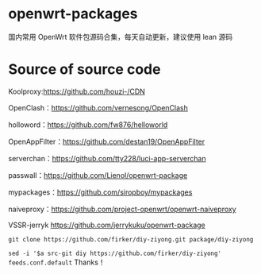 # openwrt-packages
国内常用 OpenWrt 软件包源码合集，每天自动更新，建议使用 lean 源码

# Source of source code

Koolproxy:https://github.com/houzi-/CDN

OpenClash：https://github.com/vernesong/OpenClash

holloword：https://github.com/fw876/helloworld

OpenAppFilter：https://github.com/destan19/OpenAppFilter

serverchan：https://github.com/tty228/luci-app-serverchan

passwall：https://github.com/Lienol/openwrt-package

mypackages：https://github.com/siropboy/mypackages

naiveproxy：https://github.com/project-openwrt/openwrt-naiveproxy

VSSR-jerryk https://github.com/jerrykuku/openwrt-package

```git clone https://github.com/firker/diy-ziyong.git package/diy-ziyong```

```sed -i '$a src-git diy https://github.com/firker/diy-ziyong' feeds.conf.default```
Thanks！
